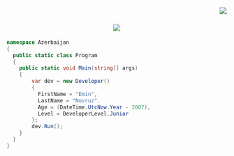 <img align="right" src="https://visitor-badge.laobi.icu/badge?page_id=salesp07.salesp07" />

<h1 align="center">
    <img src="https://readme-typing-svg.herokuapp.com/?font=Righteous&size=35&center=true&vCenter=true&width=500&height=70&duration=4000&lines=Hi+There!+👋;+I'm+Emin!;" />
</h1>

```csharp
namespace Azerbaijan
{
  public static class Program
  {
    public static void Main(string[] args)
    {
        var dev = new Developer()
        {
          FirstName = "Emin",
          LastName = "Novruz".
          Age = (DateTime.UtcNow.Year - 2007),
          Level = DeveloperLevel.Junior
        };
        dev.Run();
    }
  }
}
```
